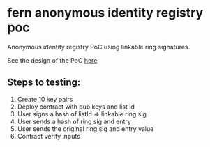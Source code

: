 # fern anonymous identity registry poc
Anonymous identity registry PoC using linkable ring signatures.

See the design of the PoC [here](https://github.com/appliedblockchain/fern-research/blob/master/experiments/solcrypto-python/README.md)

## Steps to testing:
1. Create 10 key pairs
2. Deploy contract with pub keys and list id
3. User signs a hash of listId => linkable ring sig
4. User sends a hash of ring sig and entry
5. User sends the original ring sig and entry value
6. Contract verify inputs
